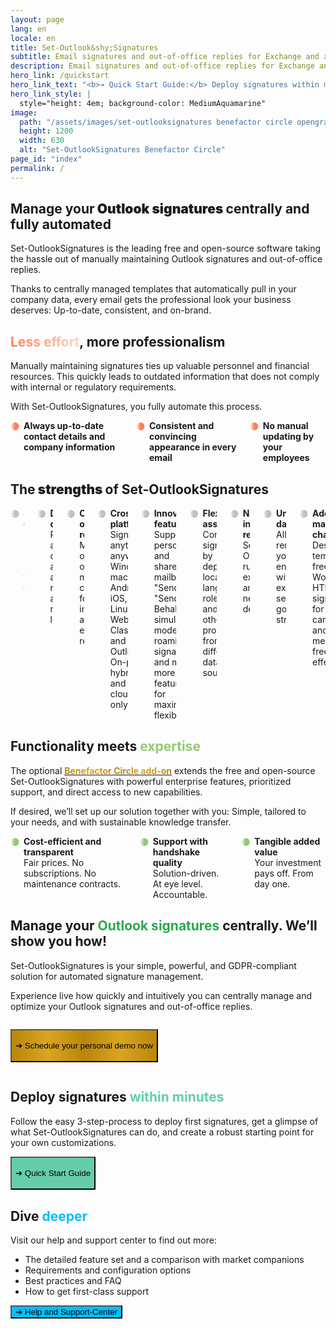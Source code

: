```yaml
---
layout: page
lang: en
locale: en
title: Set-Outlook&shy;Signatures
subtitle: Email signatures and out-of-office replies for Exchange and all of Outlook.<br>Full-featured, cost-effective, unsurpassed data privacy.
description: Email signatures and out-of-office replies for Exchange and all of Outlook. Full-featured, cost-effective, unsurpassed data privacy.
hero_link: /quickstart
hero_link_text: "<b>➔ Quick Start Guide:</b> Deploy signatures within minutes with Free and Open-Source Software"
hero_link_style: |
  style="height: 4em; background-color: MediumAquamarine"
image:
  path: "/assets/images/set-outlooksignatures benefactor circle opengraph1200x630.png"
  height: 1200
  width: 630
  alt: "Set-OutlookSignatures Benefactor Circle"
page_id: "index"
permalink: /
---
```

<h2 id="outlook-signature-management">
  Manage your<span style="font-weight: bolder;"> Outlook signatures </span>centrally and fully automated
</h2>
<p>Set-OutlookSignatures is the leading free and open-source software taking the hassle out of manually maintaining Outlook signatures and out-of-office replies.</p>
<p>Thanks to centrally managed templates that automatically pull in your company data, every email gets the professional look your business deserves: Up-to-date, consistent, and on-brand.</p>


<h2 id="less-effort">
  <span style="background-image: linear-gradient(to right, #FF7F50 0%, #FF7F5050 100%); background-clip: text; color: transparent;">Less effort</span>, more professionalism
</h2>
<p>Manually maintaining signatures ties up valuable personnel and financial resources. This quickly leads to outdated information that does not comply with internal or regulatory requirements.</p>

<p>With Set-OutlookSignatures, you fully automate this process.</p>

<div class="columns is-multiline">
  <div class="column is-one-third-desktop is-half-tablet is-full-mobile">
    <div class="cell" style="display: flex; align-items: flex-start; gap: 0.5em;">
      <span style="font-weight: bold; background-image: linear-gradient(to right, #FF7F5000, coral, coral); background-clip: text; color: transparent;">⚫</span>
      <div style="hyphens: manual;">
        <b>Always up-to-date contact details and company information</b>
      </div>
    </div>
  </div>

  <div class="column is-one-third-desktop is-half-tablet is-full-mobile">
    <div class="cell" style="display: flex; align-items: flex-start; gap: 0.5em;">
      <span style="font-weight: bold; background-image: linear-gradient(to right, #FF7F5000, coral, coral); background-clip: text; color: transparent;">⚫</span>
      <div style="hyphens: manual;">
        <b>Consistent and convincing appearance in every email</b>
      </div>
    </div>
  </div>

  <div class="column is-one-third-desktop is-half-tablet is-full-mobile">
    <div class="cell" style="display: flex; align-items: flex-start; gap: 0.5em;">
      <span style="font-weight: bold; background-image: linear-gradient(to right, #FF7F5000, coral, coral); background-clip: text; color: transparent;">⚫</span>
      <div style="hyphens: manual;">
        <b>No manual updating by your employees</b>
      </div>
    </div>
  </div>
</div>


<h2 id="strengths">
  The<span style="font-weight: bolder;"> strengths </span>of Set-OutlookSignatures
</h2>
<div class="columns is-multiline">
  <div class="column is-one-third-desktop is-half-tablet is-full-mobile">
    <div class="cell" style="display: flex; align-items: flex-start; gap: 0.5em;">
      <span style="font-weight: bold; background-image: linear-gradient(to right, #A9A9A900, silver, silver); background-clip: text; color: transparent;">⚫</span>
      <div style="hyphens: manual;">
        <b>Simple for everyone</b><br>
        Intuitive for IT and marketing, invisible to your employees.
      </div>
    </div>
  </div>

  <div class="column is-one-third-desktop is-half-tablet is-full-mobile">
    <div class="cell" style="display: flex; align-items: flex-start; gap: 0.5em;">
      <span style="font-weight: bold; background-image: linear-gradient(to right, #A9A9A900, silver, silver); background-clip: text; color: transparent;">⚫</span>
      <div style="hyphens: manual;">
        <b>Dynamic content</b><br>
        Predefined and custom attributes at user, mailbox, and manager level.
      </div>
    </div>
  </div>

  <div class="column is-one-third-desktop is-half-tablet is-full-mobile">
    <div class="cell" style="display: flex; align-items: flex-start; gap: 0.5em;">
      <span style="font-weight: bold; background-image: linear-gradient(to right, #A9A9A900, silver, silver); background-clip: text; color: transparent;">⚫</span>
      <div style="hyphens: manual;">
        <b>Out-of-office replies</b><br>
        Manage out-of-office messages centrally, for internal and external recipients.
      </div>
    </div>
  </div>

  <div class="column is-one-third-desktop is-half-tablet is-full-mobile">
    <div class="cell" style="display: flex; align-items: flex-start; gap: 0.5em;">
      <span style="font-weight: bold; background-image: linear-gradient(to right, #A9A9A900, silver, silver); background-clip: text; color: transparent;">⚫</span>
      <div style="hyphens: manual;">
        <b>Cross-platform</b><br>
        Signatures anytime, anywhere: Windows, macOS, Android, iOS, Linux, Web. Classic and New Outlook. On-prem, hybrid and cloud-only.
      </div>
    </div>
  </div>

  <div class="column is-one-third-desktop is-half-tablet is-full-mobile">
    <div class="cell" style="display: flex; align-items: flex-start; gap: 0.5em;">
      <span style="font-weight: bold; background-image: linear-gradient(to right, #A9A9A900, silver, silver); background-clip: text; color: transparent;">⚫</span>
      <div style="hyphens: manual;">
        <b>Innovative features</b><br>
        Supports personal and shared mailboxes, "Send As", "Send on Behalf", simulation mode, roaming signatures, and many more features for maximum flexibility.
      </div>
    </div>
  </div>

  <div class="column is-one-third-desktop is-half-tablet is-full-mobile">
    <div class="cell" style="display: flex; align-items: flex-start; gap: 0.5em;">
      <span style="font-weight: bold; background-image: linear-gradient(to right, #A9A9A900, silver, silver); background-clip: text; color: transparent;">⚫</span>
      <div style="hyphens: manual;">
        <b>Flexible assignment</b><br>
        Control signatures by department, location, language, role, time and many other properties from different data sources.
      </div>
    </div>
  </div>

  <div class="column is-one-third-desktop is-half-tablet is-full-mobile">
    <div class="cell" style="display: flex; align-items: flex-start; gap: 0.5em;">
      <span style="font-weight: bold; background-image: linear-gradient(to right, #A9A9A900, silver, silver); background-clip: text; color: transparent;">⚫</span>
      <div style="hyphens: manual;">
        <b>No new infrastructure required</b><br>
        Set-OutlookSignatures runs on your existing systems and creates no new dependencies.
      </div>
    </div>
  </div>

  <div class="column is-one-third-desktop is-half-tablet is-full-mobile">
    <div class="cell" style="display: flex; align-items: flex-start; gap: 0.5em;">
      <span style="font-weight: bold; background-image: linear-gradient(to right, #A9A9A900, silver, silver); background-clip: text; color: transparent;">⚫</span>
      <div style="hyphens: manual;">
        <b>Unsurpassed data privacy</b><br>
        All data remains in your trusted environment, within your existing security and governance structures.
      </div>
    </div>
  </div>

  <div class="column is-one-third-desktop is-half-tablet is-full-mobile">
    <div class="cell" style="display: flex; align-items: flex-start; gap: 0.5em;">
      <span style="font-weight: bold; background-image: linear-gradient(to right, #A9A9A900, silver, silver); background-clip: text; color: transparent;">⚫</span>
      <div style="hyphens: manual;">
        <b>Additional marketing channel</b><br>
        Design templates freely in Word or HTML. Use signatures for campaigns and brand messaging, free and effectively.
      </div>
    </div>
  </div>
</div>


<h2 id="expertise">
  Functionality meets<span style="color: #90CA6F"> expertise</span>
</h2>

<p>The optional <a href="/benefactorcircle"><span style="font-weight: bold; background-image: linear-gradient(to right, darkgoldenrod, goldenrod, darkgoldenrod, goldenrod, darkgoldenrod); background-clip: text; color: transparent;">Benefactor Circle add-on</span></a> extends the free and open-source Set-OutlookSignatures with powerful enterprise features, prioritized support, and direct access to new capabilities.<p>

<p>If desired, we’ll set up our solution together with you: Simple, tailored to your needs, and with sustainable knowledge transfer.<p>

<div class="columns is-multiline">
  <div class="column is-one-third-desktop is-half-tablet is-full-mobile">
    <div class="cell" style="display: flex; align-items: flex-start; gap: 0.5em;">
      <span style="font-weight: bold; background-image: linear-gradient(to right, #90CA6F00, #90CA6F, #90CA6F); background-clip: text; color: transparent;">⚫</span>
      <div style="hyphens: manual;">
        <b>Cost-efficient and transparent</b><br>
        Fair prices. No subscriptions. No maintenance contracts.
      </div>
    </div>
  </div>

  <div class="column is-one-third-desktop is-half-tablet is-full-mobile">
    <div class="cell" style="display: flex; align-items: flex-start; gap: 0.5em;">
      <span style="font-weight: bold; background-image: linear-gradient(to right, #90CA6F00, #90CA6F, #90CA6F); background-clip: text; color: transparent;">⚫</span>
      <div style="hyphens: manual;">
        <b>Support with handshake quality</b><br>
        Solution-driven. At eye level. Accountable.
      </div>
    </div>
  </div>

  <div class="column is-one-third-desktop is-half-tablet is-full-mobile">
    <div class="cell" style="display: flex; align-items: flex-start; gap: 0.5em;">
      <span style="font-weight: bold; background-image: linear-gradient(to right, #90CA6F00, #90CA6F, #90CA6F); background-clip: text; color: transparent;">⚫</span>
      <div style="hyphens: manual;">
        <b>Tangible added value</b><br>
        Your investment pays off. From day one.
      </div>
    </div>
  </div>
</div>



<h2 id="demo">
  Manage your<span style="color: #28A951;"> Outlook signatures </span>centrally. We’ll show you how!
</h2>
<p>Set-OutlookSignatures is your simple, powerful, and GDPR-compliant solution for automated signature management.<p>

<p>Experience live how quickly and intuitively you can centrally manage and optimize your Outlook signatures and out-of-office replies.<p>
<div class="columns is-multiline">
  <div class="column is-one-third-desktop is-half-tablet is-full-mobile">
    <div class="cell" style="display: flex; align-items: flex-start; gap: 0.5em;">
      <p><a href="/benefactorcircle#demo"><button class="button is-link is-normal is-hover has-text-black has-text-weight-bold" style="height: 4em; background-image: linear-gradient(to right, darkgoldenrod, goldenrod, darkgoldenrod, goldenrod, darkgoldenrod);">➔ Schedule your personal demo now</button></a></p>
    </div>
  </div>

  <div class="column is-two-thirds-desktop is-half-tablet is-full-mobile">
    <div class="cell" style="display: flex; align-items: flex-start; gap: 0.5em;">
      <div class="scrolling-banner">
        <div class="scrolling-track">
        </div>
      </div>
    </div>
  </div>
</div>


<h2 id="quickstart">
  Deploy signatures<span style="color: MediumAquamarine"> within minutes</span>
</h2>
<p>Follow the easy 3-step-process to deploy first signatures, get a glimpse of what Set-OutlookSignatures can do, and create a robust starting point for your own customizations.<p>

<a href="/quickstart"><button class="button is-link is-normal is-hover has-text-black has-text-weight-bold" style="height: 4em; background-color: MediumAquamarine">➔ Quick Start Guide</button></a>


<h2 id="dive-deeper">
  Dive<span style="color: DeepSkyBlue;"> deeper</span>
</h2>
<p>Visit our help and support center to find out more:<p>
<ul>
  <li>The detailed feature set and a comparison with market companions</li>
  <li>Requirements and configuration options</li>
  <li>Best practices and FAQ</li>
  <li>How to get first-class support</li>
</ul>

<a href="/help"><button class="button is-link is-normal is-hover has-text-black has-text-weight-bold" style="background-color: DeepSkyBlue">➔ Help and Support-Center</button></a>


<style>
  .scrolling-banner {
    overflow: hidden; /* This hides content outside its bounds */
    pointer-events: none;
    display: flex;
    align-items: center;
    width: 100%; /* The visible viewport width for the banner */
    height: 100%;
  }

  .scrolling-banner .scrolling-track {
    display: flex; /* Makes images arrange horizontally */
    align-items: flex-start;
    white-space: nowrap; /* Prevents images from wrapping to the next line */
    gap: 1.5em; /* Spacing between images */
    box-sizing: border-box;
    /* We'll set the animation via JS after calculating width */
    /* animation: scroll-full-track 60s linear infinite; */
  }

  .scrolling-banner .scrolling-track img {
    max-height: 4em; /* Fixed height for consistency */
    /* max-width: 90%; */ /* This can make images of different aspect ratios have different effective widths. Consider a fixed width if you want consistent scroll speed */
    height: auto;
    width: auto; /* Allow natural width based on max-height, but ensure flex-shrink: 0 is important */
    object-fit: contain;
    display: block;
    flex-shrink: 0; /* Prevents images from shrinking */
    flex-grow: 0;
    flex-basis: auto;
    opacity: 1;
  }

  /* Define a base keyframe name, but the exact values will be injected */
  @keyframes scroll-full-track-dynamic {
    from {
      transform: translateX(0);
    }
    /* 'to' value will be set by JavaScript */
    /* to { transform: translateX(calc(var(--scroll-distance) * -1)); } */
  }
</style>


<script>
  document.addEventListener('DOMContentLoaded', () => {
    const track = document.querySelector('.scrolling-track');
    const banner = document.querySelector('.scrolling-banner');

    if (!track || !banner) {
      console.warn('Scrolling track or banner element not found. Please ensure the HTML structure is correct.');
      return;
    }

    fetch('https://set-outlooksignatures.com/customer-images.txt')
      .then(response => {
        if (!response.ok) {
          throw new Error(`HTTP error! status: ${response.status}`);
        }
        return response.text();
      })
      .then(text => {
        let urls = text.split('\n').map(line => line.trim()).filter(Boolean);

        // Optional: Add this line if your customer-images.txt might sometimes have duplicate URLs
        // and you only want unique images for the original set.
        // urls = [...new Set(urls)];

        if (urls.length === 0) {
          console.warn('No image URLs found. Banner will not display images.');
          return;
        }

        // --- 1. Shuffle the original URLs FIRST ---
        // This `urls` array will become our single, unique, shuffled set.
        for (let i = urls.length - 1; i > 0; i--) {
          const j = Math.floor(Math.random() * (i + 1));
          [urls[i], urls[j]] = [urls[j], urls[i]]; // Fisher-Yates shuffle
        }

        const originalShuffledUniqueUrls = [...urls]; // Store this as the definitive unique, shuffled set

        // --- 2. Create the final list of URLs for the track ---
        // This is the array that will be used to create the actual img elements.
        // It should contain the original shuffled set, followed by a duplicate for looping.
        const finalUrlsForDOM = [...originalShuffledUniqueUrls];
        finalUrlsForDOM.push(...originalShuffledUniqueUrls); // Add a second copy for seamless looping
        finalUrlsForDOM.push(...originalShuffledUniqueUrls); // Add a third copy for seamless looping

        // Debugging logs (keep these to verify the data structure is correct)
        // console.log('URLs from text file (before shuffle):', urls);
        // console.log('originalShuffledUniqueUrls (after shuffle, before duplication):', originalShuffledUniqueUrls);
        // console.log('finalUrlsForDOM (ready for DOM insertion):', finalUrlsForDOM);

        track.innerHTML = ''; // Clear existing content of the track

        // Populate the track with images
        const imageElements = []; // This will now store all img elements in the correct order
        let loadedCount = 0;
        const totalImagesToLoad = finalUrlsForDOM.length;

        if (totalImagesToLoad === 0) {
          console.warn('No images to load after processing URLs.');
          return;
        }

        // 1. Create ALL image elements and append them to the DOM immediately
        // This ensures the DOM order matches finalUrlsForDOM exactly.
        finalUrlsForDOM.forEach(url => {
          const img = new Image();
          img.src = url;
          // The alt attribute is being constructed from the URL. This might not be ideal
          // for accessibility if the filename doesn't represent the image content well.
          // Consider a more descriptive alt text if possible.
          img.alt = `https://${url.split('/').pop()?.split('.').slice(0, -1).join('.')}` || 'Customer Logo';

          // Append the image to the DOM immediately in the correct order
          track.appendChild(img);
          imageElements.push(img); // Store reference for animation setup later
        });

        // 2. Now, attach onload/onerror handlers to the already-appended images
        // This ensures that `setupAnimation` only runs after all *visual* elements are loaded
        // and their dimensions are available.
        imageElements.forEach((img, index) => {
          // We already have the correct URL from finalUrlsForDOM, but img.src is also set.
          // Using the URL from finalUrlsForDOM for error logging clarity.
          const url = finalUrlsForDOM[index];

          img.onload = () => {
            loadedCount++;
            if (loadedCount === totalImagesToLoad) {
              setupAnimation();
            }
          };
          
          img.onerror = () => {
            console.error(`Failed to load image: ${url}`);
            loadedCount++;
            // Still attempt to set up animation even if some images fail to load
            if (loadedCount === totalImagesToLoad) {
              setupAnimation();
            }
          };

          // Important: For cached images, 'onload' might not fire.
          // Manually check and trigger if the image is already complete.
          // naturalHeight > 0 is a good check for successful load vs broken image
          if (img.complete && img.naturalHeight > 0) {
            img.onload(); // Manually trigger onload if already complete
          } else if (img.complete && img.naturalHeight === 0) {
              // Image is complete but height is 0, likely a broken image.
              img.onerror(); // Manually trigger onerror
          }
        });


        function setupAnimation() {
          requestAnimationFrame(() => {
            const bannerWidth = banner.clientWidth;
            const computedStyle = getComputedStyle(track);
            // Ensure gapSize is parsed correctly, it could be a string like "10px"
            const gapSize = parseFloat(computedStyle.gap) || 0;

            // Calculate the exact scroll distance:
            // This must be the total width of *one full unique set* of images PLUS their internal gaps.
            let scrollDistance = 0;
            if (originalShuffledUniqueUrls.length > 0) {
              for (let i = 0; i < originalShuffledUniqueUrls.length; i++) {
                // Reference the image elements corresponding to the *first* unique set in the DOM
                const img = imageElements[i]; // imageElements is now guaranteed to be in the correct order
                if (img) {
                  scrollDistance += img.offsetWidth;
                  if (i < originalShuffledUniqueUrls.length - 1) {
                    scrollDistance += gapSize;
                  }
                } else {
                  console.warn(`JS DEBUG: Image element for original index ${i} not found or failed to load. Scroll distance may be inaccurate.`);
                }
              }
            }

            // --- CRITICAL DEBUGGING OUTPUT ---
            // This output helps verify the calculated scroll distance and image dimensions
            const renderedImageInfo = imageElements.slice(0, originalShuffledUniqueUrls.length).map((img, index) => ({
              src: originalShuffledUniqueUrls[index].split('/').pop(),
              offsetWidth: img ? img.offsetWidth : 'N/A'
            }));
            
            // console.log('JS DEBUG: Info for first unique set of images (for scrollDistance calculation):', renderedImageInfo);
            // console.log('JS DEBUG: Calculated scrollDistance:', scrollDistance, 'px');
            // console.log('JS DEBUG: Total track scrollWidth (should be ~3x scrollDistance):', track.scrollWidth, 'px');
            // console.log('JS DEBUG: Banner clientWidth:', bannerWidth, 'px');
            // --- END CRITICAL DEBUGGING OUTPUT ---

            if (scrollDistance <= 0 || track.scrollWidth <= bannerWidth + 1) {
              console.warn('JS DEBUG: Content is not wide enough to scroll or scroll distance is zero. Disabling animation.');
              track.style.animation = 'none';
              return;
            }

            const pixelsPerSecond = 50; // Adjust this value to control speed
            const animationDuration = scrollDistance / pixelsPerSecond;

            // Check if a styleSheet for this animation already exists to avoid duplicates
            let styleSheet = document.getElementById('dynamic-scroll-animation-style');
            if (!styleSheet) {
                styleSheet = document.createElement('style');
                styleSheet.type = 'text/css';
                styleSheet.id = 'dynamic-scroll-animation-style'; // Give it an ID for easier lookup
                document.head.appendChild(styleSheet);
            } else {
                // Clear previous rules if reusing the stylesheet
                while(styleSheet.sheet && styleSheet.sheet.cssRules.length > 0) {
                    styleSheet.sheet.deleteRule(0);
                }
            }


            const animationName = 'scroll-full-track-dynamic-' + Date.now(); // Unique name each time
            const keyframesRule = `
              @keyframes ${animationName} {
                from { transform: translateX(0); }
                to { transform: translateX(${-scrollDistance}px); }
              }
            `;
            styleSheet.sheet.insertRule(keyframesRule, styleSheet.sheet.cssRules.length);

            // Apply the animation
            track.style.animation = `${animationName} ${animationDuration}s linear infinite`;
            track.style.animationPlayState = 'running';
          });
        }
      })
      .catch(error => {
        console.error('Failed to fetch or process image URLs:', error);
      });
  });
</script>
